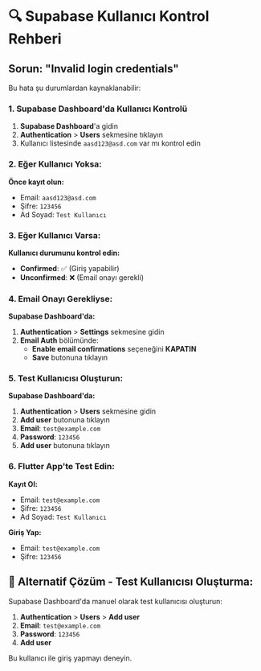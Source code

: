 # 🔍 Supabase Kullanıcı Kontrol Rehberi

## Sorun: "Invalid login credentials"

Bu hata şu durumlardan kaynaklanabilir:

### 1. Supabase Dashboard'da Kullanıcı Kontrolü

1. **Supabase Dashboard**'a gidin
2. **Authentication** > **Users** sekmesine tıklayın
3. Kullanıcı listesinde `aasd123@asd.com` var mı kontrol edin

### 2. Eğer Kullanıcı Yoksa:

**Önce kayıt olun:**

- Email: `aasd123@asd.com`
- Şifre: `123456`
- Ad Soyad: `Test Kullanıcı`

### 3. Eğer Kullanıcı Varsa:

**Kullanıcı durumunu kontrol edin:**

- **Confirmed**: ✅ (Giriş yapabilir)
- **Unconfirmed**: ❌ (Email onayı gerekli)

### 4. Email Onayı Gerekliyse:

**Supabase Dashboard'da:**

1. **Authentication** > **Settings** sekmesine gidin
2. **Email Auth** bölümünde:
   - **Enable email confirmations** seçeneğini **KAPATIN**
   - **Save** butonuna tıklayın

### 5. Test Kullanıcısı Oluşturun:

**Supabase Dashboard'da:**

1. **Authentication** > **Users** sekmesine gidin
2. **Add user** butonuna tıklayın
3. **Email**: `test@example.com`
4. **Password**: `123456`
5. **Add user** butonuna tıklayın

### 6. Flutter App'te Test Edin:

**Kayıt Ol:**

- Email: `test@example.com`
- Şifre: `123456`
- Ad Soyad: `Test Kullanıcı`

**Giriş Yap:**

- Email: `test@example.com`
- Şifre: `123456`

## 🔧 Alternatif Çözüm - Test Kullanıcısı Oluşturma:

Supabase Dashboard'da manuel olarak test kullanıcısı oluşturun:

1. **Authentication** > **Users** > **Add user**
2. **Email**: `test@example.com`
3. **Password**: `123456`
4. **Add user**

Bu kullanıcı ile giriş yapmayı deneyin.

